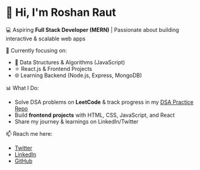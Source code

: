# 👋 Hi, I'm Roshan Raut  

💻 Aspiring **Full Stack Developer (MERN)** | Passionate about building interactive & scalable web apps  

🌟 Currently focusing on:  
- 🚀 Data Structures & Algorithms (JavaScript)  
- ⚛️ React.js & Frontend Projects  
- 🌐 Learning Backend (Node.js, Express, MongoDB)  

📊 What I Do:  
- Solve DSA problems on **LeetCode** & track progress in my [DSA Practice Repo](https://github.com/iamroshanraut/DSA-Practice)  
- Build **frontend projects** with HTML, CSS, JavaScript, and React  
- Share my journey & learnings on LinkedIn/Twitter  

📫 Reach me here:  
- [Twitter](https://twitter.com/roshanraut012)  
- [LinkedIn](https://linkedin.com/in/roshanraut)  
- [GitHub](https://github.com/iamroshanraut)  
